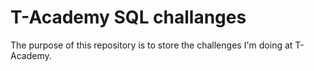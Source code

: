 # T-Academy SQL challanges
The purpose of this repository is to store the challenges I'm doing at T-Academy.
